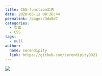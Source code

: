```yaml
---
title: CSS-function汇总
date: 2020-05-12 09:36:44
permalink: /pages/3da0d7
categories:
  - 页面
  - CSS
tags:
  - null
author:
  name: serendipity
  link: https://github.com/serendipity0321
---
```

![](https://cdn.staticaly.com/gh/serendipity0321/image_store/blog/20200512161232.jpg)
